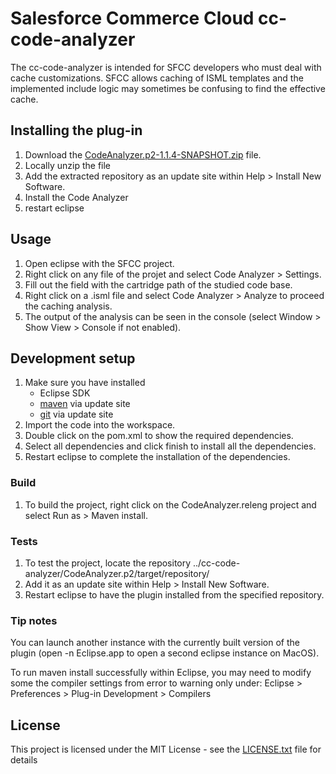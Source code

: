 # Salesforce Commerce Cloud cc-code-analyzer

The cc-code-analyzer is intended for SFCC developers who must deal with cache customizations.
SFCC allows caching of ISML templates and the implemented include logic may sometimes be confusing to find the effective cache.

## Installing the plug-in

1. Download the [CodeAnalyzer.p2-1.1.4-SNAPSHOT.zip](https://github.com/tmontovert/cc-code-analyzer/blob/master/CodeAnalyzer.p2/target/CodeAnalyzer.p2-1.1.4-SNAPSHOT.zip) file.
2. Locally unzip the file
3. Add the extracted repository as an update site within Help > Install New Software.
3. Install the Code Analyzer
4. restart eclipse

## Usage

1. Open eclipse with the SFCC project.
2. Right click on any file of the projet and select Code Analyzer > Settings.
3. Fill out the field with the cartridge path of the studied code base.
4. Right click on a .isml file and select Code Analyzer > Analyze to proceed the caching analysis.
5. The output of the analysis can be seen in the console (select Window > Show View > Console if not enabled).

## Development setup

1. Make sure you have installed 
	- Eclipse SDK
	- [maven](http://download.eclipse.org/technology/m2e/releases) via update site
	- [git](http://download.eclipse.org/egit/github/updates) via update site
2. Import the code into the workspace.
3. Double click on the pom.xml to show the required dependencies.
4. Select all dependencies and click finish to install all the dependencies.
5. Restart eclipse to complete the installation of the dependencies.

### Build

1. To build the project, right click on the CodeAnalyzer.releng project and select Run as > Maven install.

### Tests

1. To test the project, locate the repository ../cc-code-analyzer/CodeAnalyzer.p2/target/repository/ 
2. Add it as an update site within Help > Install New Software.
3. Restart eclipse to have the plugin installed from the specified repository.

### Tip notes

You can launch another instance with the currently built version of the plugin (open -n Eclipse.app to open a second eclipse instance on MacOS).

To run maven install successfully within Eclipse, you may need to modify some the compiler settings from error to warning only under:
		Eclipse > Preferences > Plug-in Development > Compilers

## License

This project is licensed under the MIT License - see the [LICENSE.txt](LICENSE.txt) file for details
